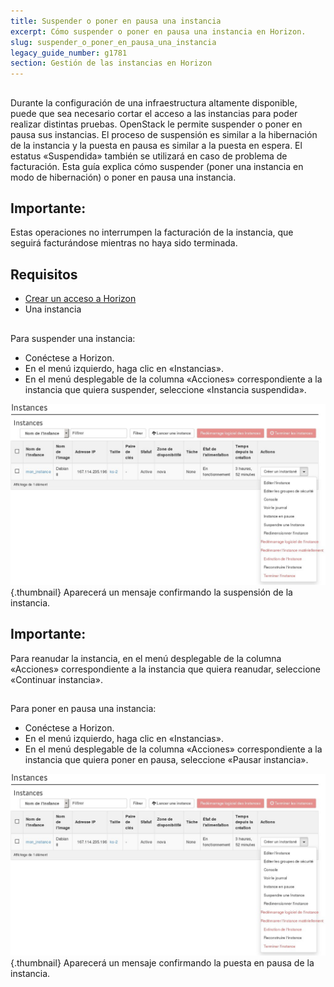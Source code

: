 ```yaml
---
title: Suspender o poner en pausa una instancia
excerpt: Cómo suspender o poner en pausa una instancia en Horizon.
slug: suspender_o_poner_en_pausa_una_instancia
legacy_guide_number: g1781
section: Gestión de las instancias en Horizon
---
```



## 
Durante la configuración de una infraestructura altamente disponible, puede que sea necesario cortar el acceso a las instancias para poder realizar distintas pruebas. 
OpenStack le permite suspender o poner en pausa sus instancias. 
El proceso de suspensión es similar a la hibernación de la instancia y la puesta en pausa es similar a la puesta en espera.
El estatus «Suspendida» también se utilizará en caso de problema de facturación.
Esta guía explica cómo suspender (poner una instancia en modo de hibernación) o poner en pausa una instancia.

## Importante:
Estas operaciones no interrumpen la facturación de la instancia, que seguirá facturándose mientras no haya sido terminada.


## Requisitos

- [Crear un acceso a Horizon](https://docs.ovh.com/es/public-cloud/crear_un_acceso_a_horizon/)
- Una instancia




## 
Para suspender una instancia:


- Conéctese a Horizon.
- En el menú izquierdo, haga clic en «Instancias».
- En el menú desplegable de la columna «Acciones» correspondiente a la instancia que quiera suspender, seleccione «Instancia suspendida».



![](images/img_2656.jpg){.thumbnail}
Aparecerá un mensaje confirmando la suspensión de la instancia.

## Importante:
Para reanudar la instancia, en el menú desplegable de la columna «Acciones» correspondiente a la instancia que quiera reanudar, seleccione «Continuar instancia».


## 
Para poner en pausa una instancia:


- Conéctese a Horizon.
- En el menú izquierdo, haga clic en «Instancias».
- En el menú desplegable de la columna «Acciones» correspondiente a la instancia que quiera poner en pausa, seleccione «Pausar instancia».



![](images/img_2656.jpg){.thumbnail}
Aparecerá un mensaje confirmando la puesta en pausa de la instancia.